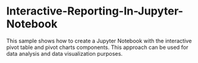 # Interactive-Reporting-In-Jupyter-Notebook
This sample shows how to create a Jupyter Notebook with the interactive pivot table and pivot charts components. This approach can be used for data analysis and data visualization purposes. 
